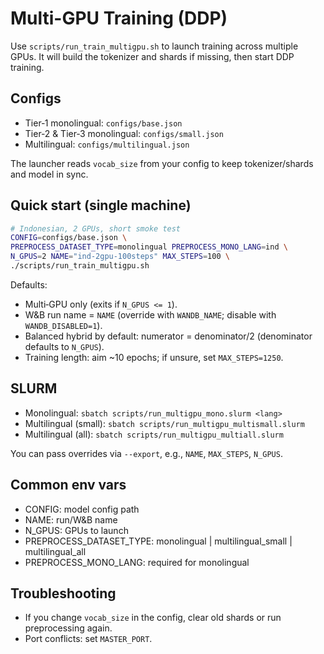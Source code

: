 # Multi-GPU Training (DDP)

Use `scripts/run_train_multigpu.sh` to launch training across multiple GPUs. It will build the tokenizer and shards if missing, then start DDP training.

## Configs

- Tier‑1 monolingual: `configs/base.json`
- Tier‑2 & Tier‑3 monolingual: `configs/small.json`
- Multilingual: `configs/multilingual.json`

The launcher reads `vocab_size` from your config to keep tokenizer/shards and model in sync.

## Quick start (single machine)

```bash
# Indonesian, 2 GPUs, short smoke test
CONFIG=configs/base.json \
PREPROCESS_DATASET_TYPE=monolingual PREPROCESS_MONO_LANG=ind \
N_GPUS=2 NAME="ind-2gpu-100steps" MAX_STEPS=100 \
./scripts/run_train_multigpu.sh
```

Defaults:
- Multi‑GPU only (exits if `N_GPUS <= 1`).
- W&B run name = `NAME` (override with `WANDB_NAME`; disable with `WANDB_DISABLED=1`).
- Balanced hybrid by default: numerator = denominator/2 (denominator defaults to `N_GPUS`).
- Training length: aim ~10 epochs; if unsure, set `MAX_STEPS=1250`.

## SLURM

- Monolingual: `sbatch scripts/run_multigpu_mono.slurm <lang>`
- Multilingual (small): `sbatch scripts/run_multigpu_multismall.slurm`
- Multilingual (all): `sbatch scripts/run_multigpu_multiall.slurm`

You can pass overrides via `--export`, e.g., `NAME`, `MAX_STEPS`, `N_GPUS`.

## Common env vars

- CONFIG: model config path
- NAME: run/W&B name
- N_GPUS: GPUs to launch
- PREPROCESS_DATASET_TYPE: monolingual | multilingual_small | multilingual_all
- PREPROCESS_MONO_LANG: required for monolingual

## Troubleshooting

- If you change `vocab_size` in the config, clear old shards or run preprocessing again.
- Port conflicts: set `MASTER_PORT`.

